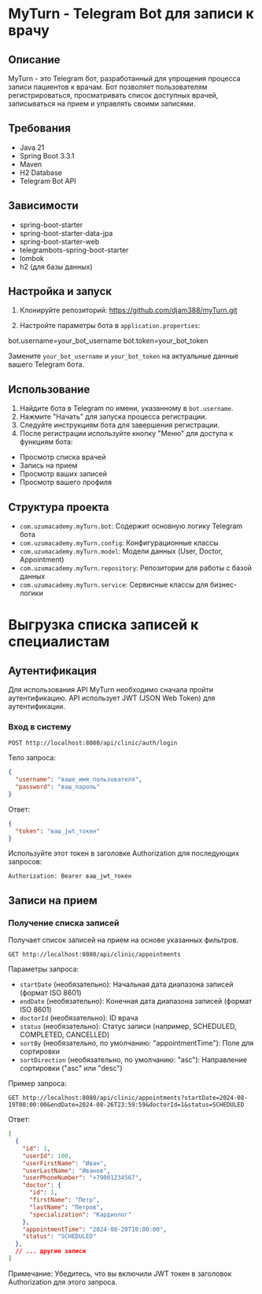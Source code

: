 # MyTurn - Telegram Bot для записи к врачу

## Описание
MyTurn - это Telegram бот, разработанный для упрощения процесса записи пациентов к врачам. Бот позволяет пользователям регистрироваться, просматривать список доступных врачей, записываться на прием и управлять своими записями.

## Требования
- Java 21
- Spring Boot 3.3.1
- Maven
- H2 Database
- Telegram Bot API

## Зависимости
- spring-boot-starter
- spring-boot-starter-data-jpa
- spring-boot-starter-web
- telegrambots-spring-boot-starter
- lombok
- h2 (для базы данных)

## Настройка и запуск

1. Клонируйте репозиторий:
   https://github.com/djam388/myTurn.git

2. Настройте параметры бота в `application.properties`:

bot.username=your_bot_username
bot.token=your_bot_token

Замените `your_bot_username` и `your_bot_token` на актуальные данные вашего Telegram бота.

## Использование

1. Найдите бота в Telegram по имени, указанному в `bot.username`.
2. Нажмите "Начать" для запуска процесса регистрации.
3. Следуйте инструкциям бота для завершения регистрации.
4. После регистрации используйте кнопку "Меню" для доступа к функциям бота:
- Просмотр списка врачей
- Запись на прием
- Просмотр ваших записей
- Просмотр вашего профиля

## Структура проекта

- `com.uzumacademy.myTurn.bot`: Содержит основную логику Telegram бота
- `com.uzumacademy.myTurn.config`: Конфигурационные классы
- `com.uzumacademy.myTurn.model`: Модели данных (User, Doctor, Appointment)
- `com.uzumacademy.myTurn.repository`: Репозитории для работы с базой данных
- `com.uzumacademy.myTurn.service`: Сервисные классы для бизнес-логики

# Выгрузка списка записей к специалистам



## Аутентификация

Для использования API MyTurn необходимо сначала пройти аутентификацию. API использует JWT (JSON Web Token) для аутентификации.

### Вход в систему

```
POST http://localhost:8080/api/clinic/auth/login
```

Тело запроса:
```json
{
  "username": "ваше_имя_пользователя",
  "password": "ваш_пароль"
}
```

Ответ:
```json
{
  "token": "ваш_jwt_токен"
}
```

Используйте этот токен в заголовке Authorization для последующих запросов:
```
Authorization: Bearer ваш_jwt_токен
```

## Записи на прием

### Получение списка записей

Получает список записей на прием на основе указанных фильтров.

```
GET http://localhost:8080/api/clinic/appointments
```

Параметры запроса:
- `startDate` (необязательно): Начальная дата диапазона записей (формат ISO 8601)
- `endDate` (необязательно): Конечная дата диапазона записей (формат ISO 8601)
- `doctorId` (необязательно): ID врача
- `status` (необязательно): Статус записи (например, SCHEDULED, COMPLETED, CANCELLED)
- `sortBy` (необязательно, по умолчанию: "appointmentTime"): Поле для сортировки
- `sortDirection` (необязательно, по умолчанию: "asc"): Направление сортировки ("asc" или "desc")

Пример запроса:
```
GET http://localhost:8080/api/clinic/appointments?startDate=2024-08-19T00:00:00&endDate=2024-08-26T23:59:59&doctorId=1&status=SCHEDULED
```

Ответ:
```json
[
  {
    "id": 1,
    "userId": 100,
    "userFirstName": "Иван",
    "userLastName": "Иванов",
    "userPhoneNumber": "+79001234567",
    "doctor": {
      "id": 1,
      "firstName": "Петр",
      "lastName": "Петров",
      "specialization": "Кардиолог"
    },
    "appointmentTime": "2024-08-20T10:00:00",
    "status": "SCHEDULED"
  },
  // ... другие записи
]
```

Примечание: Убедитесь, что вы включили JWT токен в заголовок Authorization для этого запроса.